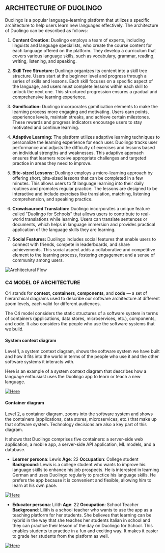 ## ARCHITECTURE OF DUOLINGO

Duolingo is a popular language-learning platform that utilizes a specific architecture to help users learn new languages effectively. The architecture of Duolingo can be described as follows:

1. **Content Creation:** Duolingo employs a team of experts, including linguists and language specialists, who create the course content for each language offered on the platform. They develop a curriculum that covers various language skills, such as vocabulary, grammar, reading, writing, listening, and speaking.

2. **Skill Tree Structure:** Duolingo organizes its content into a skill tree structure. Users start at the beginner level and progress through a series of skills and lessons. Each skill focuses on a specific aspect of the language, and users must complete lessons within each skill to unlock the next one. This structured progression ensures a gradual and comprehensive learning experience.

3. **Gamification:** Duolingo incorporates gamification elements to make the learning process more engaging and motivating. Users earn points, experience levels, maintain streaks, and achieve certain milestones. These rewards and progress indicators encourage users to stay motivated and continue learning.

4. **Adaptive Learning:** The platform utilizes adaptive learning techniques to personalize the learning experience for each user. Duolingo tracks user performance and adjusts the difficulty of exercises and lessons based on individual strengths and weaknesses. This adaptive approach ensures that learners receive appropriate challenges and targeted practice in areas they need to improve.

5. **Bite-sized Lessons:** Duolingo employs a micro-learning approach by offering short, bite-sized lessons that can be completed in a few minutes. This allows users to fit language learning into their daily routines and promotes regular practice. The lessons are designed to be interactive and include exercises like translation, matching, listening comprehension, and speaking practice.

6. **Crowdsourced Translation:** Duolingo incorporates a unique feature called "Duolingo for Schools" that allows users to contribute to real-world translations while learning. Users can translate sentences or documents, which helps in language immersion and provides practical application of the language skills they are learning.

7. **Social Features:** Duolingo includes social features that enable users to connect with friends, compete in leaderboards, and share achievements. This social aspect adds a collaborative and competitive element to the learning process, fostering engagement and a sense of community among users.

![Architectural Flow](../../Images/Architecture.png)

### C4 MODEL OF ARCHITECTURE

C4 stands for **context**, **containers**, **components**, and **code** — a set of hierarchical diagrams used to describe our software architecture at different zoom levels, each valid for different audiences.

The C4 model considers the static structures of a software system in terms of containers (applications, data stores, microservices, etc.), components, and code. It also considers the people who use the software systems that we build.


####  System context diagram
Level 1, a system context diagram, shows the software system we have built and how it fits into the world in terms of the people who use it and the other software systems it interacts with. 

Here is an example of a system context diagram that describes how a language enthusiast uses the Duolingo app to learn or teach a new language.

[![Here](ContextDiagram.png)](https://github.com/SWENGG4Y2023/SWENGG4Y2023Team07/blob/main/Assignment2/Architecture/ContextDiagram.puml)


####  Container diagram
Level 2, a container diagram, zooms into the software system and shows the containers (applications, data stores, microservices, etc.) that make up that software system. Technology decisions are also a key part of this diagram.

It shows that Duolingo comprises five containers: a server-side web application, a mobile app, a server-side API application, ML models, and a database.

* **Learner persona**: Lewis 
**Age**: 22
**Occupation**: College student
**Background**: Lewis is a college student who wants to improve his language skills to enhance his job prospects. He is interested in learning German and uses Duolingo regularly to practice his language skills. He prefers the app because it is convenient and flexible, allowing him to learn at his own pace.

[![Here](ContainerLearner.png)](https://github.com/SWENGG4Y2023/SWENGG4Y2023Team07/blob/main/Assignment2/Architecture/ContainerLearner.puml)


* **Educator persona**: Lilith 
**Age**: 22
**Occupation**: School Teacher
**Background**: Lilith is a school teacher who wants to use the app as a teaching platform for her students. She believes that learning can be hybrid in the way that she teaches her students Italian in school and they can practice their lesson of the day on Duolingo for School. This enables students to practice in a fun and exciting way. It makes it easier to grade her students from the platform as well.
  
[![Here](ContainerTeacher.png)](https://github.com/SWENGG4Y2023/SWENGG4Y2023Team07/blob/main/Assignment2/Architecture/ContainerTeacher.puml)


